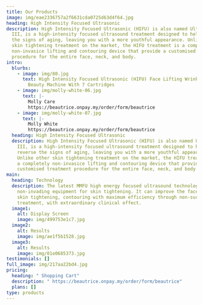 ```yaml
---
title: Our Products
image: img/eae2336757a2f6631cda0725d63d4f64.jpg
heading: High Intensity Focused Ultrasonic
description: High Intensity Focused Ultrasonic (HIFU) is also named Ultraformer
  III, is a high-intensity focused ultrasound treatment designed to help reverse
  the signs of aging, leaving you with a more youthful appearance. Unlike other
  skin tightening treatment on the market, the HIFU treatment is a completely
  non-invasice lifting and contouring device that provide a customised treatment
  procedure for the entire face, neck, and body.
intro:
  blurbs:
    - image: img/80.jpg
      text: High Intensity Focused Ultrasonic (HIFU) Face Lifting Wrinkle Removal
        Beauty Machine With 7 Cartridges
    - image: img/molly-white-06.jpg
      text: |-
        Molly Care
        https://beautrice.onpay.my/order/form/beautrice
    - image: img/molly-white-07.jpg
      text: |-
        Molly White
        https://beautrice.onpay.my/order/form/beautrice
  heading: High Intensity Focused Ultrasonic
  description: High Intensity Focused Ultrasonic (HIFU) is also named Ultraformer
    III, is a high-intensity focused ultrasound treatment designed to help
    reverse the signs of aging, leaving you with a more youthful appearance.
    Unlike other skin tightening treatment on the market, the HIFU treatment is
    a completely non-invasice lifting and contouring device that provide a
    customised treatment procedure for the entire face, neck, and body.
main:
  heading: Technology
  description: The latest MMFU high energy focused ultrasound technology is a
    non-invading equipment for skin tightening. It can improve the face lifting,
    skin tightening, contouring with maximum efficiency through non-surgical
    treatment, with extraordinary clinical effect.
  image1:
    alt: Display Screen
    image: img/499753e1c7.jpg
  image2:
    alt: Results
    image: img/ae1f5b1528.jpg
  image3:
    alt: Results
    image: img/01e0685373.jpg
testimonials: []
full_image: img/217aa22bd4.jpg
pricing:
  heading: " Shopping Cart"
  description: " https://beautrice.onpay.my/order/form/beautrice"
  plans: []
type: products
---
```

